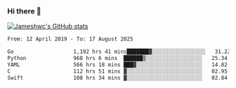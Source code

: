 ### Hi there 👋

[![Jameshwc's GitHub stats](https://github-readme-stats.vercel.app/api?username=jameshwc)](https://github.com/anuraghazra/github-readme-stats)

<!--START_SECTION:waka-->

```txt
From: 12 April 2019 - To: 17 August 2025

Go                   1,192 hrs 41 mins███████▓░░░░░░░░░░░░░░░░░   31.22 %
Python               968 hrs 6 mins  ██████▒░░░░░░░░░░░░░░░░░░   25.34 %
YAML                 566 hrs 18 mins ███▓░░░░░░░░░░░░░░░░░░░░░   14.82 %
C                    112 hrs 51 mins ▓░░░░░░░░░░░░░░░░░░░░░░░░   02.95 %
Swift                108 hrs 34 mins ▓░░░░░░░░░░░░░░░░░░░░░░░░   02.84 %
```

<!--END_SECTION:waka-->
